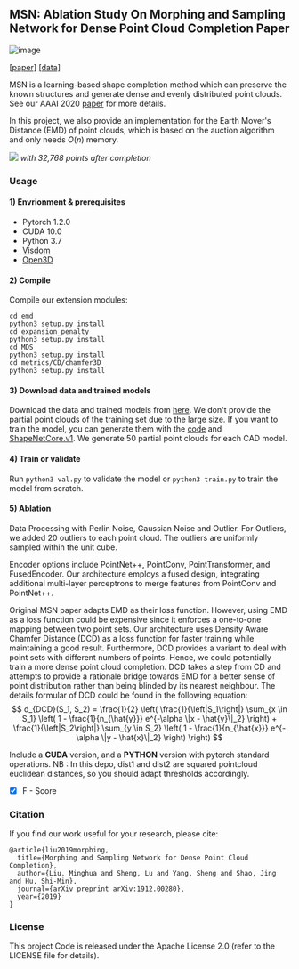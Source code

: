 ## MSN: Ablation Study On Morphing and Sampling Network for Dense Point Cloud Completion Paper

![image](https://github.com/baldhat/ml3d_msn/assets/42282389/f9ea9852-36ad-4b9c-a645-27fd6fb8bf40)

[[paper]](http://cseweb.ucsd.edu/~mil070/projects/AAAI2020/paper.pdf) [[data]](https://drive.google.com/drive/folders/1X143kUwtRtoPFxNRvUk9LuPlsf1lLKI7?usp=sharing)

MSN is a learning-based shape completion method which can preserve the known structures and generate dense and evenly distributed point clouds. See our AAAI 2020 [paper](http://cseweb.ucsd.edu/~mil070/projects/AAAI2020/paper.pdf) for more details.

In this project, we also provide an implementation for the Earth Mover's Distance (EMD) of point clouds, which is based on the auction algorithm and only needs $O(n)$ memory.

![](/teaser.png)
*with 32,768 points after completion*


### Usage

#### 1) Envrionment & prerequisites

- Pytorch 1.2.0
- CUDA 10.0
- Python 3.7
- [Visdom](https://github.com/facebookresearch/visdom)
- [Open3D](http://www.open3d.org/docs/release/index.html#python-api-index)

#### 2) Compile

Compile our extension modules:  

    cd emd
    python3 setup.py install
    cd expansion_penalty
    python3 setup.py install
    cd MDS
    python3 setup.py install
    cd metrics/CD/chamfer3D
    python3 setup.py install

#### 3) Download data and trained models

Download the data and trained models from [here](https://drive.google.com/drive/folders/1X143kUwtRtoPFxNRvUk9LuPlsf1lLKI7?usp=sharing).  We don't provide the partial point clouds of the training set due to the large size. If you want to train the model, you can generate them with the [code](https://github.com/wentaoyuan/pcn/tree/master/render) and [ShapeNetCore.v1](https://shapenet.org/). We generate 50 partial point clouds for each CAD model.

#### 4) Train or validate

Run `python3 val.py` to validate the model or `python3 train.py` to train the model from scratch.

#### 5) Ablation 
Data Processing with Perlin Noise, Gaussian Noise and Outlier. For Outliers, we added 20 outliers to each point cloud. The outliers are uniformly sampled within the unit cube.

Encoder options include PointNet++, PointConv, PointTransformer, and FusedEncoder. Our architecture employs a fused design, integrating additional multi-layer perceptrons to merge features from PointConv and PointNet++.

Original MSN paper adapts EMD as their loss function. However, using EMD as a loss function could be expensive since it enforces a one-to-one mapping between two point sets. Our architecture uses Density Aware Chamfer Distance (DCD) as a loss function for faster training while maintaining a good result. Furthermore, DCD provides a variant to deal with point sets with different numbers of points. Hence, we could potentially train a more dense point cloud completion. DCD takes a step from CD and attempts to provide a rationale bridge towards EMD for a better sense of point distribution rather than being blinded by its nearest neighbour. The details formular of DCD could be found in the following equation:
$$
d_{DCD}(S_1, S_2) = \frac{1}{2} \left( \frac{1}{\left|S_1\right|} \sum_{x \in S_1} \left( 1 - \frac{1}{n_{\hat{y}}} e^{-\alpha \|x - \hat{y}\|_2} \right) + \frac{1}{\left|S_2\right|} \sum_{y \in S_2} \left( 1 - \frac{1}{n_{\hat{x}}} e^{-\alpha \|y - \hat{x}\|_2} \right) \right)
$$

Include a **CUDA** version, and a **PYTHON** version with pytorch standard operations.
NB : In this depo, dist1 and dist2 are squared pointcloud euclidean distances, so you should adapt thresholds accordingly.

- [x] F - Score  
### Citation

If you find our work useful for your research, please cite:
```
@article{liu2019morphing,
  title={Morphing and Sampling Network for Dense Point Cloud Completion},
  author={Liu, Minghua and Sheng, Lu and Yang, Sheng and Shao, Jing and Hu, Shi-Min},
  journal={arXiv preprint arXiv:1912.00280},
  year={2019}
}
```

### License

This project Code is released under the Apache License 2.0 (refer to the LICENSE file for details).

